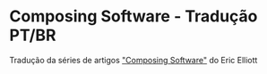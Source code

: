 # Composing Software - Tradução PT/BR

Tradução da séries de artigos ["Composing Software"](https://medium.com/javascript-scene/composing-software-the-book-f31c77fc3ddc) do Eric Elliott
